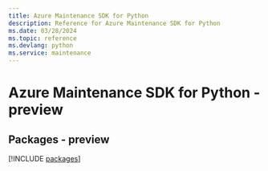 ```yaml
---
title: Azure Maintenance SDK for Python
description: Reference for Azure Maintenance SDK for Python
ms.date: 03/28/2024
ms.topic: reference
ms.devlang: python
ms.service: maintenance
---
```

# Azure Maintenance SDK for Python - preview
## Packages - preview
[!INCLUDE [packages](maintenance-index.md)]